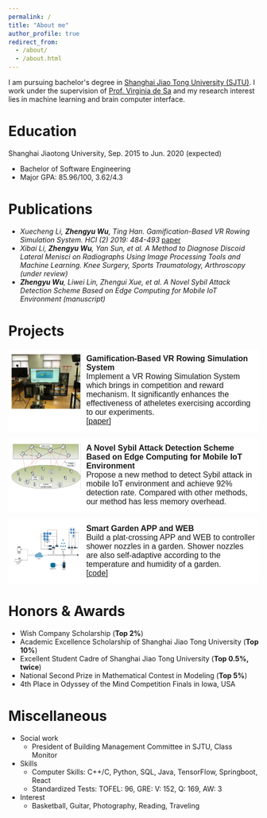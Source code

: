 ```yaml
---
permalink: /
title: "About me"
author_profile: true
redirect_from: 
  - /about/
  - /about.html
---
```


I am pursuing bachelor's degree in [Shanghai Jiao Tong University (SJTU)](http://en.sjtu.edu.cn/). I work under the supervision of [Prof. Virginia de Sa](http://www.cogsci.ucsd.edu/~desa/) and my research interest lies in machine learning and brain computer interface. 

Education
======
Shanghai Jiaotong University, Sep. 2015 to Jun. 2020 (expected)   

* Bachelor of Software Engineering
* Major GPA: 85.96/100, 3.62/4.3

Publications
======
* _Xuecheng Li, **Zhengyu Wu**, Ting Han. Gamification-Based VR Rowing Simulation System. HCI (2) 2019: 484-493_ [paper](https://link.springer.com/chapter/10.1007%2F978-3-030-22643-5_38)
* _Xibai Li, **Zhengyu Wu**, Yan Sun, et al. A Method to Diagnose Discoid Lateral Menisci on Radiographs Using Image Processing Tools and Machine Learning. Knee Surgery, Sports Traumatology, Arthroscopy (under review)_
* _**Zhengyu Wu**, Liwei Lin, Zhengui Xue, et al. A Novel Sybil Attack Detection Scheme Based on Edge Computing for Mobile IoT Environment (manuscript)_


Projects
======
<style type="text/css">
.tg  {border-collapse:collapse;border-spacing:0;}
.tg td{font-family:Arial, sans-serif;font-size:16px;padding:10px 5px;border-style:solid;border-width:1px;overflow:hidden;word-break:normal;border-color:black;}
.tg th{font-family:Arial, sans-serif;font-size:16px;font-weight:normal;padding:10px 5px;border-style:solid;border-width:1px;overflow:hidden;word-break:normal;border-color:black;}
.tg .tg-oe15{background-color:#ffffff;border-color:#ffffff;text-align:left;vertical-align:top}
</style>
<table class="tg">
  <tr>
    <th class="tg-oe15" width="30%">
      <img src="../images/row.png" alt="我的照片" />
    </th>
    <th class="tg-oe15">
      <b>Gamification-Based VR Rowing Simulation System</b> <br> 
      Implement a VR Rowing Simulation System which brings in competition and reward mechanism. It significantly enhances the effectiveness of atheletes exercising according to our experiments.<br>
      <a href="https://link.springer.com/chapter/10.1007%2F978-3-030-22643-5_38">[paper]</a>
    </th>
  </tr>
</table>

<table class="tg">
  <tr>
    <th class="tg-oe15" width="30%">
      <img src="../images/sybil.png" alt="我的照片" />
    </th>
    <th class="tg-oe15">
      <b>A Novel Sybil Attack Detection Scheme Based on Edge Computing for Mobile IoT Environment</b> <br> 
      Propose a new method to detect Sybil attack in mobile IoT environment and achieve 92% detection rate. Compared with other methods, our method has less memory overhead. 
    </th>
  </tr>
</table>

<table class="tg">
  <tr>
    <th class="tg-oe15" width="30%">
      <img src="../images/app.png" alt="我的照片" />
    </th>
    <th class="tg-oe15">
      <b>Smart Garden APP and WEB </b> <br> 
      Build a plat-crossing APP and WEB to controller shower nozzles in a garden. Shower nozzles are also self-adaptive according to the temperature and humidity of a garden. <br> 
      <a href="https://github.com/zhengyu-wu/Smart-Garden">[code]</a>
    </th>
  </tr>
</table>

 
Honors & Awards
======
- Wish Company Scholarship (**Top 2%**)
- Academic Excellence Scholarship of Shanghai Jiao Tong University (**Top 10%**) 
- Excellent Student Cadre of Shanghai Jiao Tong University (**Top 0.5%, twice**) 
- National Second Prize in Mathematical Contest in Modeling (**Top 5%**)
- 4th Place in Odyssey of the Mind Competition Finals in Iowa, USA

Miscellaneous
======
- Social work
  - President of Building Management Committee in SJTU, Class Monitor
- Skills
  - Computer Skills: C++/C, Python, SQL, Java, TensorFlow, Springboot, React
  - Standardized Tests: TOFEL: 96, GRE: V: 152, Q: 169, AW: 3
- Interest
  - Basketball, Guitar, Photography, Reading, Traveling


